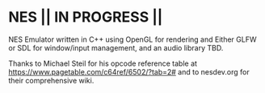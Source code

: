 # NES || IN PROGRESS ||
NES Emulator written in C++ using OpenGL for rendering and Either GLFW or SDL for window/input management, and an audio library TBD. 

Thanks to Michael Steil for his opcode reference table at https://www.pagetable.com/c64ref/6502/?tab=2# and to nesdev.org for their comprehensive wiki. 
